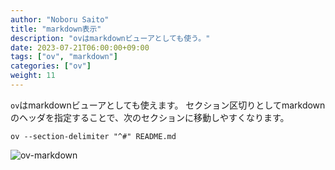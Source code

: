 ```yaml
---
author: "Noboru Saito"
title: "markdown表示"
description: "ovはmarkdownビューアとしても使う。"
date: 2023-07-21T06:00:00+09:00
tags: ["ov", "markdown"]
categories: ["ov"]
weight: 11
---
```


`ov`はmarkdownビューアとしても使えます。
セクション区切りとしてmarkdownのヘッダを指定することで、次のセクションに移動しやすくなります。

```console
ov --section-delimiter "^#" README.md
```

![ov-markdown](/ov/ov-markdown.gif)
